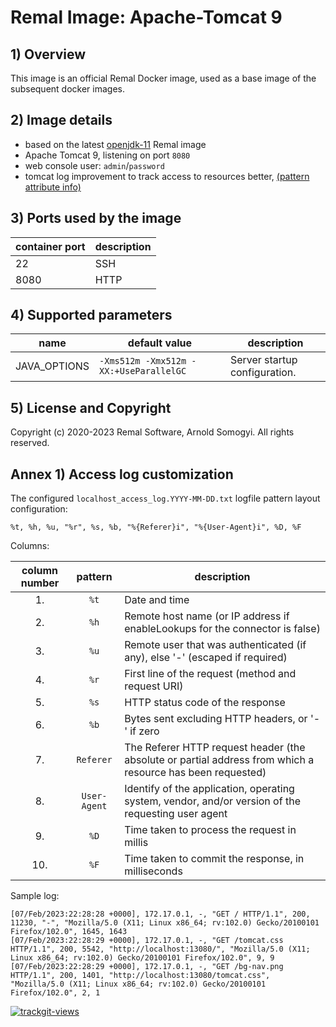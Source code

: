 # Remal Image: Apache-Tomcat 9

## 1) Overview
This image is an official Remal Docker image, used as a base image of the subsequent docker images.

## 2) Image details
* based on the latest [openjdk-11](../../java/openjdk-11) Remal image
* Apache Tomcat 9, listening on port `8080`
* web console user: `admin`/`password`
* tomcat log improvement to track access to resources better, [(pattern attribute info)](https://tomcat.apache.org/tomcat-9.0-doc/config/valve.html#Access_Log_Valve) 

## 3) Ports used by the image

| container port | description |
|----------------|-------------|
| 22             | SSH         |
| 8080           | HTTP        |

## 4) Supported parameters

| name         | default value                          | description                   |
|--------------|----------------------------------------|-------------------------------|
| JAVA_OPTIONS | `-Xms512m -Xmx512m -XX:+UseParallelGC` | Server startup configuration. |

## 5) License and Copyright
Copyright (c) 2020-2023 Remal Software, Arnold Somogyi. All rights reserved.

## Annex 1) Access log customization
The configured `localhost_access_log.YYYY-MM-DD.txt` logfile pattern layout configuration:

~~~
%t, %h, %u, "%r", %s, %b, "%{Referer}i", "%{User-Agent}i", %D, %F
~~~

Columns:

| column number |   pattern    | description                                                                                                |
|:-------------:|:------------:|------------------------------------------------------------------------------------------------------------|
|      1.       |     `%t`     | Date and time                                                                                              |
|      2.       |     `%h`     | Remote host name (or IP address if enableLookups for the connector is false)                               |
|      3.       |     `%u`     | Remote user that was authenticated (if any), else '-' (escaped if required)                                |
|      4.       |     `%r`     | First line of the request (method and request URI)                                                         |
|      5.       |     `%s`     | HTTP status code of the response                                                                           |
|      6.       |     `%b`     | Bytes sent excluding HTTP headers, or '-' if zero                                                          |
|      7.       |  `Referer`   | The Referer HTTP request header (the absolute or partial address from which a resource has been requested) |
|      8.       | `User-Agent` | Identify of the application, operating system, vendor, and/or version of the requesting user agent         |
|      9.       |     `%D`     | Time taken to process the request in millis                                                                |
|      10.      |     `%F`     | Time taken to commit the response, in milliseconds                                                         |

Sample log:
~~~
[07/Feb/2023:22:28:28 +0000], 172.17.0.1, -, "GET / HTTP/1.1", 200, 11230, "-", "Mozilla/5.0 (X11; Linux x86_64; rv:102.0) Gecko/20100101 Firefox/102.0", 1645, 1643
[07/Feb/2023:22:28:29 +0000], 172.17.0.1, -, "GET /tomcat.css HTTP/1.1", 200, 5542, "http://localhost:13080/", "Mozilla/5.0 (X11; Linux x86_64; rv:102.0) Gecko/20100101 Firefox/102.0", 9, 9
[07/Feb/2023:22:28:29 +0000], 172.17.0.1, -, "GET /bg-nav.png HTTP/1.1", 200, 1401, "http://localhost:13080/tomcat.css", "Mozilla/5.0 (X11; Linux x86_64; rv:102.0) Gecko/20100101 Firefox/102.0", 2, 1
~~~

<a href="https://trackgit.com"><img src="https://us-central1-trackgit-analytics.cloudfunctions.net/token/ping/lcfhkdub7k2lpj33n2cl" alt="trackgit-views" /></a>
